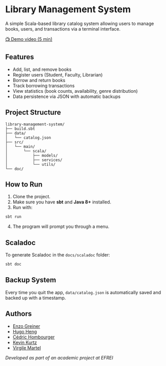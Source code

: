 # Library Management System

A simple Scala-based library catalog system allowing users to manage books, users, and transactions via a terminal interface.

[📺 Demo video (5 min)](https://youtu.be/T2J2i9RL9IQ)

## Features

- Add, list, and remove books
- Register users (Student, Faculty, Librarian)
- Borrow and return books
- Track borrowing transactions
- View statistics (book counts, availability, genre distribution)
- Data persistence via JSON with automatic backups

## Project Structure

```
library-management-system/
├── build.sbt
├── data/
│   └── catalog.json
├── src/
│   └── main/
│       └── scala/
│           ├── models/
│           ├── services/
│           └── utils/
└── doc/
```

## How to Run

1. Clone the project.
2. Make sure you have **sbt** and **Java 8+** installed.
3. Run with:

```bash
sbt run
```

4. The program will prompt you through a menu.

## Scaladoc

To generate Scaladoc in the `docs/scaladoc` folder:

```bash
sbt doc
```

## Backup System

Every time you quit the app, `data/catalog.json` is automatically saved and backed up with a timestamp.

## Authors

- [Enzo Greiner](https://github.com/Grenzo67)
- [Hugo Heng](https://github.com/HugoHeng)
- [Cédric Hombourger](https://github.com/LeTinkyWinky)
- [Kevin Kurtz](https://github.com/ktzkvin)
- [Virgile Martel](https://github.com/Skrinox)

_Developed as part of an academic project at EFREI_